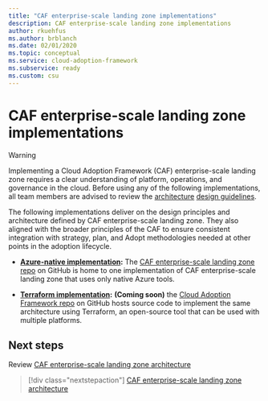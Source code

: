 ```yaml
---
title: "CAF enterprise-scale landing zone implementations"
description: CAF enterprise-scale landing zone implementations
author: rkuehfus
ms.author: brblanch
ms.date: 02/01/2020
ms.topic: conceptual
ms.service: cloud-adoption-framework
ms.subservice: ready
ms.custom: csu
---
```


# CAF enterprise-scale landing zone implementations

> [!WARNING]
> Implementing a Cloud Adoption Framework (CAF) enterprise-scale landing zone requires a clear understanding of platform, operations, and governance in the cloud. Before using any of the following implementations, all team members are advised to review the [architecture](./architecture.md) [design guidelines](./design-guidelines.md).

The following implementations deliver on the design principles and architecture defined by CAF enterprise-scale landing zone. They also aligned with the broader principles of the CAF to ensure consistent integration with strategy, plan, and Adopt methodologies needed at other points in the adoption lifecycle.

- **[Azure-native implementation](https://github.com/Azure/CET-NorthStar):** The [CAF enterprise-scale landing zone repo](https://github.com/Azure/CET-NorthStar) on GitHub is home to one implementation of CAF enterprise-scale landing zone that uses only native Azure tools.

- **[Terraform implementation](https://github.com/microsoft/CloudAdoptionFramework/tree/master/ready):** **(Coming soon)** the [Cloud Adoption Framework repo](https://github.com/microsoft/CloudAdoptionFramework/tree/master/ready) on GitHub hosts source code to implement the same architecture using Terraform, an open-source tool that can be used with multiple platforms.

## Next steps

Review [CAF enterprise-scale landing zone architecture](./architecture.md)

> [!div class="nextstepaction"]
> [CAF enterprise-scale landing zone architecture](./architecture.md)
